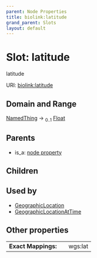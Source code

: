 ```yaml
---
parent: Node Properties
title: biolink:latitude
grand_parent: Slots
layout: default
---
```


# Slot: latitude


latitude

URI: [biolink:latitude](https://w3id.org/biolink/latitude)

## Domain and Range

[NamedThing](NamedThing.md) ->  <sub>0..1</sub> [Float](types/Float.md)

## Parents

 *  is_a: [node property](node_property.md)

## Children


## Used by

 * [GeographicLocation](GeographicLocation.md)
 * [GeographicLocationAtTime](GeographicLocationAtTime.md)

## Other properties

|  |  |  |
| --- | --- | --- |
| **Exact Mappings:** | | wgs:lat |

